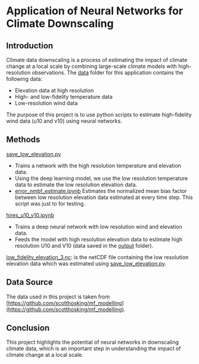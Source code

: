 # Application of Neural Networks for Climate Downscaling

## Introduction

Climate data downscaling is a process of estimating the impact of climate change at a local scale by combining large-scale climate models with high-resolution observations. The [data](data) folder for this application contains the following data:

- Elevation data at high resolution
- High- and low-fidelity temperature data
- Low-resolution wind data

The purpose of this project is to use python scripts to estimate high-fidelity wind data (u10 and v10) using neural networks. 

## Methods 

[save_low_elevation.py](save_low_elevation.py)
- Trains a network with the high resolution temperature and elevation data.
- Using the deep learning model, we use the low resolution temperature data to estimate the low resolution elevation data.
- [error_nmbf_estimate.ipynb](error_nmbf_estimate.ipynb) Estimates the normalized mean bias factor between low resolution elevation data estimated at every time step. This script was just to for testing. 

[hires_u10_v10.ipynb](hires_u10_v10.ipynb)
- Trains a deep neural network with low resolution wind and elevation data.
- Feeds the model with high resolution elevation data to estimate high resolution U10 and V10 (data saved in the [output](output) folder).



[low_fidelity_elevation_3.nc](low_fidelity_elevation_3.nc): is the netCDF file containing the low resolution elevation data which was estimated using [save_low_elevation.py](save_low_elevation.py).


## Data Source

The data used in this project is taken from [https://github.com/scotthosking/mf_modelling](https://github.com/scotthosking/mf_modelling). 

## Conclusion

This project highlights the potential of neural networks in downscaling climate data, which is an important step in understanding the impact of climate change at a local scale. 
